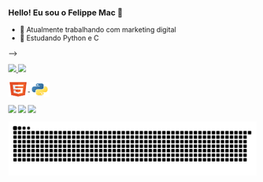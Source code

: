 ### Hello! Eu sou o Felippe Mac 👋


- 🔭 Atualmente trabalhando com marketing digital
- 🌱 Estudando Python e C

-->

 <div>
  <a href="https://github.com/lippao">
  <img height="180em" src="https://github-readme-stats.vercel.app/api?username=lippao&show_icons=true&theme=react&include_all_commits=true&count_private=true"/>
  <img height="180em" src="https://github-readme-stats.vercel.app/api/top-langs/?username=lippao&layout=compact&langs_count=7&theme=react"/>
</div>

  <div style="display: inline_block"><br>
    <img align="center" alt="Rafa-HTML" height="30" width="40" src="https://raw.githubusercontent.com/devicons/devicon/master/icons/html5/html5-original.svg">
    <img align="center" alt="Rafa-Python" height="30" width="40" src="https://raw.githubusercontent.com/devicons/devicon/master/icons/python/python-original.svg">
 </div>

  </br>
  
   <div> 
   <a href="https://instagram.com/llippao" target="_blank"><img src="https://img.shields.io/badge/-Instagram-%23E4405F?style=for-the-badge&logo=instagram&logoColor=white" target="_blank"></a>
 	   <a href = "mailto:felippenmaciel@gmail.com"><img src="https://img.shields.io/badge/-Gmail-%23333?style=for-the-badge&logo=gmail&logoColor=white" target="_blank"></a>
  <a href="www.linkedin.com/in/felippemaciel" target="_blank"><img src="https://img.shields.io/badge/-LinkedIn-%230077B5?style=for-the-badge&logo=linkedin&logoColor=white" target="_blank"></a> 
 
![Snake animation](https://github.com/lippao/lippao/blob/output/github-contribution-grid-snake.svg)
 
</div>
